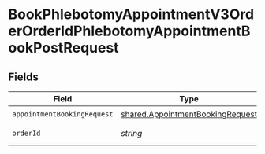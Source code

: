 # BookPhlebotomyAppointmentV3OrderOrderIdPhlebotomyAppointmentBookPostRequest


## Fields

| Field                                                                                | Type                                                                                 | Required                                                                             | Description                                                                          |
| ------------------------------------------------------------------------------------ | ------------------------------------------------------------------------------------ | ------------------------------------------------------------------------------------ | ------------------------------------------------------------------------------------ |
| `appointmentBookingRequest`                                                          | [shared.AppointmentBookingRequest](../../models/shared/appointmentbookingrequest.md) | :heavy_check_mark:                                                                   | N/A                                                                                  |
| `orderId`                                                                            | *string*                                                                             | :heavy_check_mark:                                                                   | Your Order ID.                                                                       |
